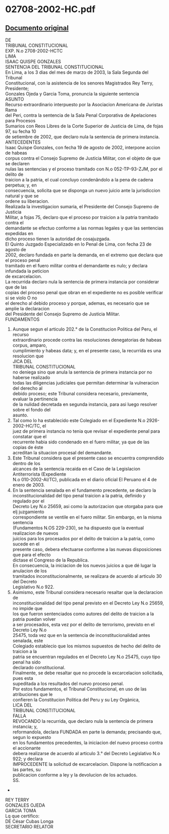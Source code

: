 
02708-2002-HC.pdf
=================
  
[Documento original](https://tc.gob.pe/jurisprudencia/2003/02708-2002-HC.pdf)  
---  
DE  
TRIBUNAL CONSTITUCIONAL  
EXP. N.o 2708-2002-HCTC  
LIMA  
ISAAC QUISPE GONZALES  
SENTENCIA DEL TRIBUNAL CONSTITUCIONAL  
En Lima, a los 3 dias del mes de marzo de 2003, la Sala Segunda del Tribunal  
Constitucional, con la asistencia de los senores Magistrados Rey Terry, Presidente;  
Gonzales Ojeda y Garcia Toma, pronuncia la siguiente sentencia  
ASUNTO  
Recurso extraordinario interpuesto por la Asociacion Americana de Juristas Rama  
del Peri, contra la sentencia de la Sala Penal Corporativa de Apelaciones para Procesos  
Sumarios con Reos Libres de la Corte Superior de Justicia de Lima, de fojas 97, su fecha 10  
de setiembre de 2002, que declaro nula la sentencia de primera instancia.  
ANTECEDENTES  
Isaac Quispe Gonzales, con fecha 19 de agosto de 2002, interpone accion de habeas  
corpus contra el Consejo Supremo de Justicia Militar, con el objeto de que se declaren  
nulas las sentencias y el proceso tramitado con N.o 052-TP-93-ZJM, por el delito de  
traicion a la patria, el cual concluyo condenândolo a la pena de cadena perpetua; y, en  
consecuencia, solicita que se disponga un nuevo juicio ante la jurisdiccion natural y que se  
ordene su liberacion.  
Realizada la investigacion sumaria, el Presidente del Consejo Supremo de Justicia  
Militar, a fojas 75, declaro que el proceso por traicion a la patria tramitado contra el  
demandante se efectuo conforme a las normas legales y que las sentencias expedidas en  
dicho proceso tienen la autoridad de cosajuzgada.  
El Quinto Juzgado Especializado en lo Penal de Lima, con fecha 23 de agosto de  
2002, declaro fundada en parte la demanda, en el extremo que declara que el proceso penal  
tramitado en el fuero militar contra el demandante es nulo; y declara infundada la peticion  
de excarcelacion.  
La recurrida declaro nula la sentencia de primera instancia por considerar que de las  
copias del proceso penal que obran en el expediente no es posible verificar si se violo O no  
el derecho al debido proceso y porque, ademas, es necesario que se amplie la declaracion  
del Presidente del Consejo Supremo de Justicia Militar.  
FUNDAMENTOS  
1. Aunque segun el articulo 202.° de la Constitucion Politica del Peru, el recurso  
extraordinario procede contra las resoluciones denegatorias de habeas corpus, amparo,  
cumplimiento y habeas data; y, en el presente caso, la recurrida es una resolucion que  
JICA DEL  
TRIBUNAL CONSTITUCIONAL  
no deniega sino que anula la sentencia de primera instancia por no haberse realizado  
todas las diligencias judiciales que permitan determinar la vulneracion del derecho al  
debido proceso; este Tribunal considera necesario, previamente, evaluar la pertinencia  
de la nulidad decretada en segunda instancia, para asi luego resolver sobre el fondo del  
asunto.  
2. Tal como lo ha establecido este Colegiado en el Expediente N.o 2926-2002-HC/TC, el  
juez de primera instancia no tenia que revisar el expediente penal para constatar que el  
recurrente habia sido condenado en el fuero militar, ya que de las copias de éste  
acreditan la situacion procesal del demandante.  
3. Este Tribunal considera que el presente caso se encuentra comprendido dentro de los  
alcances de la sentencia recaida en el Caso de la Legislacion Antiterrorista (Expediente  
N.o 010-2002-AI/TC), publicada en el diario oficial El Peruano el 4 de enero de 2003.  
4. En la sentencia senalada en el fundamento precedente, se declaro la  
inconstitucionalidad del tipo penal traicion a la patria, definido y regulado por el  
Decreto Ley N.o 25659, asi como la autorizacion que otorgaba para que elj juzgamiento  
correspondiente se ventile en el fuero militar. Sin embargo, en la misma sentencia  
(Fundamentos N.OS 229-230), se ha dispuesto que la eventual realizacion de nuevos  
juicios para los procesados por el delito de traicion a la patria, como sucede en el  
presente caso, debera efectuarse conforme a las nuevas disposiciones que para el efecto  
dictase el Congreso de la Republica.  
En consecuencia, la iniciacion de los nuevos juicios a que dé lugar la anulacion de los  
tramitados inconstitucionalmente, se realizara de acuerdo al articulo 30 del Decreto  
Legislativo N.o 922.  
5. Asimismo, este Tribunal considera necesario resaltar que la declaracion de  
inconstitucionalidad del tipo penal previsto en el Decreto Ley N.o 25659, no impide que  
los que fueron sentenciados como autores del delito de traicion a la patria puedan volver  
a ser procesados, esta vez por el delito de terrorismo, previsto en el Decreto Ley N.o  
25475, toda vez que en la sentencia de inconstitucionalidad antes senalada, este  
Colegiado establecio que los mismos supuestos de hecho del delito de traicion a la  
patria se encuentran regulados en el Decreto Ley N.o 25475, cuyo tipo penal ha sido  
declarado constitucional.  
Finalmente, se debe resaltar que no procede la excarcelacion solicitada, pues esta  
supeditada a los resultados del nuevo proceso penal.  
Por estos fundamentos, el Tribunal Constitucional, en uso de las atribuciones que le  
confieren la Constitucion Politica del Peru y su Ley Orgànica,  
LICA DEL  
TRIBUNAL CONSTITUCIONAL  
FALLA  
REVOCANDO la recurrida, que declaro nula la sentencia de primera instancia; y,  
reformandola, declara FUNDADA en parte la demanda; precisando que, segun lo expuesto  
en los fundamentos precedentes, la iniciacion del nuevo proceso contra el accionante  
debera realizarse de acuerdo al articulo 3.° del Decreto Legislativo N.o 922; y declara  
IMPROCEDENTE la solicitud de excarcelacion. Dispone la notificacion a las partes, su  
publicacion conforme a ley y la devolucion de los actuados.  
SS.  
-  
REY TERRY  
GONZALES OJEDA  
GARCIA TOMA  
Lq que certifico:  
DE César Cubas Longa  
SECRETARIO RELATOR